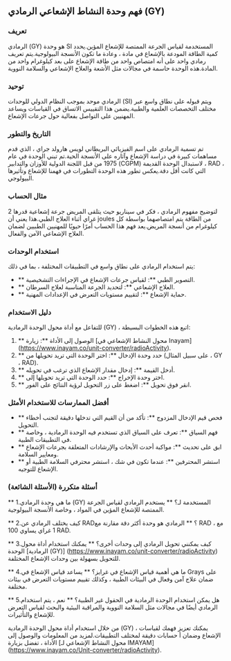 ## فهم وحدة النشاط الإشعاعي الرمادي (GY)

### تعريف
الرمادي (GY) هو وحدة SI المستخدمة لقياس الجرعة الممتصة للإشعاع المؤين.يحدد كمية الطاقة المودعة بالإشعاع في مادة ، وعادة ما تكون الأنسجة البيولوجية.يتم تعريف رمادي واحد على أنه امتصاص واحد من طاقة الإشعاع على بعد كيلوغرام واحد من المادة.هذه الوحدة حاسمة في مجالات مثل الأشعة والعلاج الإشعاعي والسلامة النووية.

### توحيد
الرمادي موحد بموجب النظام الدولي للوحدات (SI) ويتم قبوله على نطاق واسع عبر مختلف التخصصات العلمية والطبية.يضمن هذا التقييس الاتساق في القياسات ويساعد المهنيين على التواصل بفعالية حول جرعات الإشعاع.

### التاريخ والتطور
تم تسمية الرمادي على اسم الفيزيائي البريطاني لويس هارولد جراي ، الذي قدم مساهمات كبيرة في دراسة الإشعاع وآثاره على الأنسجة الحية.تم تبني الوحدة في عام 1975 من قبل اللجنة الدولية للأوزان والتدابير (CGPM) لاستبدال الوحدة القديمة ، RAD ، التي كانت أقل دقة.يعكس تطور هذه الوحدة التطورات في فهمنا للإشعاع وتأثيرها البيولوجي.

### مثال الحساب
لتوضيح مفهوم الرمادي ، فكر في سيناريو حيث يتلقى المريض جرعة إشعاعية قدرها 2 غراي أثناء العلاج الطبي.هذا يعني أن joules من الطاقة يتم امتصاصهما بواسطة كل كيلوغرام من أنسجة المريض.يعد فهم هذا الحساب أمرًا حيويًا للمهنيين الطبيين لضمان العلاج الإشعاعي الآمن والفعال.

### استخدام الوحدات
يتم استخدام الرمادي على نطاق واسع في التطبيقات المختلفة ، بما في ذلك:
- ** التصوير الطبي **: لقياس جرعات الإشعاع في الإجراءات التشخيصية.
- ** العلاج الإشعاعي **: لتحديد الجرعة المناسبة لعلاج السرطان.
- ** حماية الإشعاع **: لتقييم مستويات التعرض في الإعدادات المهنية.

### دليل الاستخدام
للتفاعل مع أداة محول الوحدة الرمادية (GY) ، اتبع هذه الخطوات البسيطة:
1. ** الوصول إلى الأداة **: زيارة [محول النشاط الإشعاعي في Inayam] (https://www.inayam.co/unit-converter/radioActivity).
2. ** حدد وحدة الإدخال **: اختر الوحدة التي تريد تحويلها من (على سبيل المثال ، GY ، RAD).
3. ** أدخل القيمة **: إدخال مقدار الإشعاع الذي ترغب في تحويله.
4. ** اختر وحدة الإخراج **: حدد الوحدة التي تريد تحويلها إلى.
5. ** انقر فوق تحويل **: اضغط على زر التحويل لرؤية النتائج على الفور.

### أفضل الممارسات للاستخدام الأمثل
- ** فحص قيم الإدخال المزدوج **: تأكد من أن القيم التي تدخلها دقيقة لتجنب أخطاء التحويل.
- ** فهم السياق **: تعرف على السياق الذي تستخدم فيه الوحدة الرمادية ، وخاصة في التطبيقات الطبية.
- ** ابق على تحديث **: مواكبة أحدث الأبحاث والإرشادات المتعلقة بجرعات الإشعاع ومعايير السلامة.
- ** استشر المحترفين **: عندما تكون في شك ، استشر محترفي السلامة الطبية أو الإشعاع للتوجيه.

### أسئلة متكررة (الأسئلة الشائعة)

** 1.ما هي وحدة الرمادي (GY) المستخدمة لـ؟ **
يستخدم الرمادي لقياس الجرعة الممتصة للإشعاع المؤين في المواد ، وخاصة الأنسجة البيولوجية.

** 2.كيف يختلف الرمادي عن RAD؟ **
الرمادي هو وحدة أكثر دقة مقارنة مع RAD ، مع 1 غراي يساوي 100 RAD.

** 3.كيف يمكنني تحويل الرمادي إلى وحدات أخرى؟ **
يمكنك استخدام أداة محول الوحدة [الرمادية (GY)] (https://www.inayam.co/unit-converter/radioActivity) للتحويل بسهولة بين وحدات الإشعاع المختلفة.

** 4.ما هي أهمية قياس الإشعاع في غرايز؟ **
يساعد قياس الإشعاع في Grays على ضمان علاج آمن وفعال في البيئات الطبية ، وكذلك تقييم مستويات التعرض في بيئات مختلفة.

** 5.هل يمكن استخدام الوحدة الرمادية في الحقول غير الطبية؟ **
نعم ، يتم استخدام الرمادي أيضًا في مجالات مثل السلامة النووية والمراقبة البيئية والبحث لقياس التعرض للإشعاع والتأثيرات.

من خلال استخدام أداة محول الوحدة الرمادية (GY) ، يمكنك تعزيز فهمك لقياسات الإشعاع وضمان أ حسابات دقيقة لمختلف التطبيقات.لمزيد من المعلومات والوصول إلى الأداة ، تفضل بزيارة [محول النشاط الإشعاعي لـ IMAYAM] (https://www.inayam.co/Unit-converter/radioActivity).